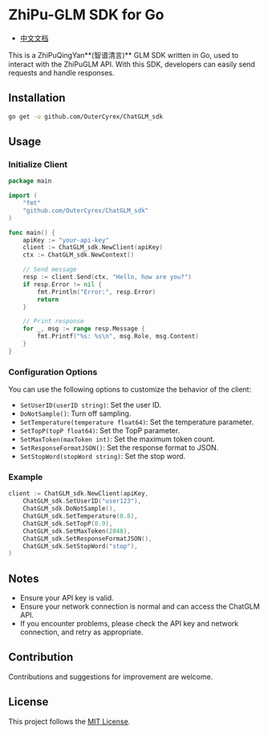 # ZhiPu-GLM SDK for Go

- [中文文档](README_zh.md)

This is a ZhiPuQingYan**(智谱清言)** GLM SDK written in Go, used to interact with the ZhiPuGLM API. With this SDK, developers can easily send requests and handle responses.

## Installation

```sh
go get -u github.com/OuterCyrex/ChatGLM_sdk
```

## Usage

### Initialize Client

```go
package main

import (
    "fmt"
    "github.com/OuterCyrex/ChatGLM_sdk"
)

func main() {
    apiKey := "your-api-key"
    client := ChatGLM_sdk.NewClient(apiKey)
    ctx := ChatGLM_sdk.NewContext()

    // Send message
    resp := client.Send(ctx, "Hello, how are you?")
    if resp.Error != nil {
        fmt.Println("Error:", resp.Error)
        return
    }

    // Print response
    for _, msg := range resp.Message {
        fmt.Printf("%s: %s\n", msg.Role, msg.Content)
    }
}
```

### Configuration Options

You can use the following options to customize the behavior of the client:

- `SetUserID(userID string)`: Set the user ID.
- `DoNotSample()`: Turn off sampling.
- `SetTemperature(temperature float64)`: Set the temperature parameter.
- `SetTopP(topP float64)`: Set the TopP parameter.
- `SetMaxToken(maxToken int)`: Set the maximum token count.
- `SetResponseFormatJSON()`: Set the response format to JSON.
- `SetStopWord(stopWord string)`: Set the stop word.

### Example

```go
client := ChatGLM_sdk.NewClient(apiKey, 
    ChatGLM_sdk.SetUserID("user123"),
    ChatGLM_sdk.DoNotSample(),
    ChatGLM_sdk.SetTemperature(0.8),
    ChatGLM_sdk.SetTopP(0.9),
    ChatGLM_sdk.SetMaxToken(2048),
    ChatGLM_sdk.SetResponseFormatJSON(),
    ChatGLM_sdk.SetStopWord("stop"),
)
```

## Notes

- Ensure your API key is valid.
- Ensure your network connection is normal and can access the ChatGLM API.
- If you encounter problems, please check the API key and network connection, and retry as appropriate.

## Contribution

Contributions and suggestions for improvement are welcome.

## License

This project follows the [MIT License](https://opensource.org/license/MIT).